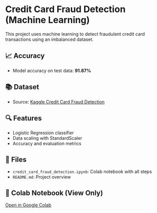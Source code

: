 
# Credit Card Fraud Detection (Machine Learning)

This project uses machine learning to detect fraudulent credit card transactions using an imbalanced dataset.

## 📈 Accuracy
- Model accuracy on test data: **91.87%**

## 📚 Dataset
- Source: [Kaggle Credit Card Fraud Detection](https://www.kaggle.com/datasets/mlg-ulb/creditcardfraud)

## 🔍 Features
- Logistic Regression classifier
- Data scaling with StandardScaler
- Accuracy and evaluation metrics

## 📁 Files
- `credit_card_fraud_detection.ipynb`: Colab notebook with all steps
- `README.md`: Project overview


## 🔗 Colab Notebook (View Only)
[Open in Google Colab](https://colab.research.google.com/drive/1kfuwc2-VxXoM9ODIsysd-kxlEuTUmaw5?usp=sharing)

